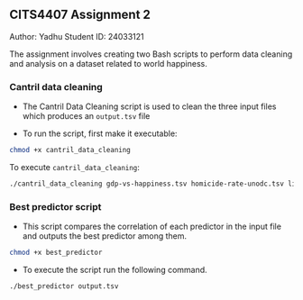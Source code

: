 ## CITS4407 Assignment 2
Author: Yadhu
Student ID: 24033121

The assignment involves creating two Bash scripts to perform data cleaning and analysis on a dataset related to world happiness.

### Cantril data cleaning

- The Cantril Data Cleaning script is used to clean the three input files which produces an `output.tsv` file

- To run the script, first make it executable:

```bash
chmod +x cantril_data_cleaning

```

To execute `cantril_data_cleaning`:

```bash
./cantril_data_cleaning gdp-vs-happiness.tsv homicide-rate-unodc.tsv life-satisfaction-vs-life-expectancy.tsv

```

### Best predictor script

- This script compares the correlation of each predictor in the input file and outputs the best predictor among them.

```bash
chmod +x best_predictor

```

- To execute the script run the following command.

```bash
./best_predictor output.tsv
